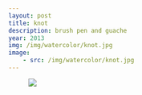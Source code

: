 ```yaml
---
layout: post
title: knot
description: brush pen and guache
year: 2013
img: /img/watercolor/knot.jpg
image:
    - src: /img/watercolor/knot.jpg
---
```


<figure>
  <img
    class="post-image" src="{{ page.image[0].src }}">
</figure>

